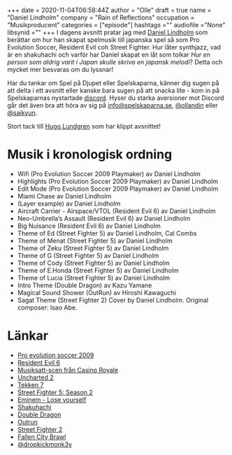 +++ 
date = 2020-11-04T06:58:44Z
author = "Olle"
draft = true 
name = "Daniel Lindholm"
company = "Rain of Reflections"
occupation = "Musikproducent"
categories = ["episode"]
hashtags =""
audiofile ="None"
libsynid =""
+++ 
I dagens avsnitt pratar jag med [Daniel Lindholm](https://twitter.com/dropkickmonk3y/) som berättar om hur han skapat spelmusik till japanska spel så som Pro Evolution Soccer, Resident Evil coh Street Fighter. Hur låter synthjazz, vad är en shakuhachi och varför har Daniel skapat en låt som tolkar _Hur en person som aldrig varit i Japan skulle skriva en japansk melodi_? Detta och mycket mer besvaras om du lyssnar!

Har du tankar om Spel på Djupet eller Spelskaparna, känner dig sugen på att delta i ett avsnitt eller kanske bara sugen på att snacka lite - kom in på Spelskaparnas nystartade [discord](https://discord.gg/hBHEXss). Hyser du starka aversioner mot Discord går det även bra att höra av sig på info@spelskaparna.se, [@ollandin](https://twitter.com/ollelandin) eller [@saikyun](https://twitter.com/Saikyun).

Stort tack till [Hugo Lundgren](https://hugolundgren.com/) som har klippt avsnittet! 

# Musik i kronologisk ordning
* Wifi (Pro Evolution Soccer 2009 Playmaker) av Daniel Lindholm
* Highlights (Pro Evolution Soccer 2009 Playmaker) av Daniel Lindholm
* Edit Mode (Pro Evolution Soccer 2009 Playmaker) av Daniel Lindholm
* Miami Chase av Daniel Lindholm
* (Layer example) av Daniel Lindholm
* Aircraft Carrier - Airspace/VTOL (Resident Evil 6) av Daniel Lindholm
* Neo-Umbrella’s Assault (Resident Evil 6) av Daniel Lindholm
* Big Nuisance (Resident Evil 6) av Daniel Lindholm
* Theme of Ed (Street Fighter 5) av Daniel Lindholm, Cal Combs
* Theme of Menat (Street Fighter 5) av Daniel Lindholm
* Theme of Zeku (Street Fighter 5) av Daniel Lindholm
* Theme of G (Street Fighter 5) av Daniel Lindholm
* Theme of Cody (Street Fighter 5) av Daniel Lindholm
* Theme of E.Honda (Street Fighter 5) av Daniel Lindholm
* Theme of Lucia (Street Fighter 5) av Daniel Lindholm
* Intro Theme (Double Dragon) av Kazu Yamane
* Magical Sound Shower (OutRun) av Hiroshi Kawaguchi
* Sagat Theme (Street Fighter 2) Cover by Daniel Lindholm. Original composer: Isao Abe.

# Länkar
* [Pro evolution soccer 2009](https://www.youtube.com/watch?v=-lz0LUgKuXw&ab_channel=GameSpot)
* [Resident Evil 6](https://www.youtube.com/watch?v=8SlXT8JtYSM&ab_channel=ResidentEvil)
* [Musiksatt-scen från Casino Royale](https://www.youtube.com/watch?v=0hrjjZQxpwU&ab_channel=DanielLindholm)
* [Uncharted 2](https://www.youtube.com/watch?v=tlkkceDkT88&ab_channel=PlayStation)
* [Tekken 7](https://www.youtube.com/watch?v=kKLCwDg2JLA&ab_channel=GameNews)
* [Street Fighter 5: Season 2](https://www.youtube.com/watch?v=1iBWCfDp3eY&ab_channel=2YesGaming%21)
* [Eminem - Lose yourself](https://www.youtube.com/watch?v=_Yhyp-_hX2s&ab_channel=msvogue23)
* [Shakuhachi](https://www.youtube.com/watch?v=hmRPECd9Yig&ab_channel=unevisualfilms)
* [Double Dragon](https://www.youtube.com/watch?v=G7biCQlRA0k&ab_channel=Simox87)
* [Outrun](https://www.youtube.com/watch?v=ELUl-cAtUIE&ab_channel=Al82RetrogamingLongplays)
* [Street Fighter 2](https://www.youtube.com/watch?v=xI284D4y1q4&ab_channel=WorldofLongplays)
* [Fallen City Brawl](https://www.youtube.com/watch?v=CUcVaKUb5uE&ab_channel=BrawlersAvenue)
* [@dropkickmonk3y](https://twitter.com/dropkickmonk3y/)
